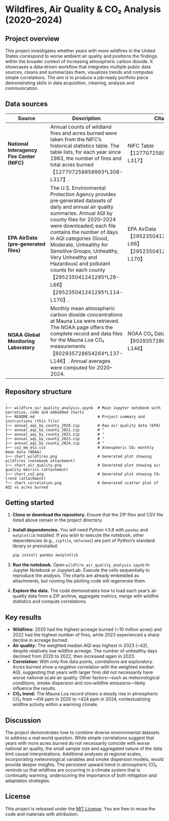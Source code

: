 # Wildfires, Air Quality & CO₂ Analysis (2020–2024)

## Project overview

This project investigates whether years with more wildfires in the United States correspond to worse ambient air quality and positions the findings within the broader context of increasing atmospheric carbon dioxide.  It showcases a data‑driven workflow that integrates multiple public data sources, cleans and summarizes them, visualizes trends and computes simple correlations.  The aim is to produce a job‑ready portfolio piece demonstrating skills in data acquisition, cleaning, analysis and communication.

## Data sources

| Source | Description | Citation |
|---|---|---|
| **National Interagency Fire Center (NIFC)** | Annual counts of wildland fires and acres burned were taken from the NIFC’s historical statistics table. The table lists, for each year since 1983, the number of fires and total acres burned【127707258858993†L308-L317】. | NIFC Table【127707258858993†L308-L317】 |
| **EPA AirData (pre‑generated files)** | The U.S. Environmental Protection Agency provides pre‑generated datasets of daily and annual air quality summaries. Annual AQI by county files for 2020–2024 were downloaded; each file contains the number of days in AQI categories (Good, Moderate, Unhealthy for Sensitive Groups, Unhealthy, Very Unhealthy and Hazardous) and pollutant counts for each county【295235041241295†L28-L66】【295235041241295†L114-L170】. | EPA AirData【295235041241295†L28-L66】【295235041241295†L114-L170】 |
| **NOAA Global Monitoring Laboratory** | Monthly mean atmospheric carbon dioxide concentrations at Mauna Loa were retrieved. The NOAA page offers the complete record and data files for the Mauna Loa CO₂ measurements【602935728654264†L137-L146】. Annual averages were computed for 2020–2024. | NOAA CO₂ Data【602935728654264†L137-L146】 |

## Repository structure

```
.
├── wildfire_air_quality_analysis.ipynb  # Main Jupyter notebook with narrative, code and embedded charts
├── README.md                            # Project summary and instructions (this file)
├── annual_aqi_by_county_2020.zip        # Raw air quality data (EPA)
├── annual_aqi_by_county_2021.zip        # "
├── annual_aqi_by_county_2022.zip        # "
├── annual_aqi_by_county_2023.zip        # "
├── annual_aqi_by_county_2024.zip        # "
├── co2_mm_mlo.csv                       # Atmospheric CO₂ monthly mean data (NOAA)
├── chart_wildfires.png                  # Generated plot showing wildfires (notebook attachment)
├── chart_air_quality.png                # Generated plot showing air quality metrics (attachment)
├── chart_co2.png                        # Generated plot showing CO₂ trend (attachment)
└── chart_correlation.png                # Generated scatter plot of AQI vs acres burned
```

## Getting started

1. **Clone or download the repository.**  Ensure that the ZIP files and CSV file listed above remain in the project directory.
2. **Install dependencies.**  You will need Python ≥3.8 with `pandas` and `matplotlib` installed.  If you wish to execute the notebook, other dependencies (e.g., `zipfile`, `nbformat`) are part of Python’s standard library or preinstalled.

   ```bash
   pip install pandas matplotlib
   ```

3. **Run the notebook.**  Open `wildfire_air_quality_analysis.ipynb` in Jupyter Notebook or JupyterLab.  Execute the cells sequentially to reproduce the analysis.  The charts are already embedded as attachments, but running the plotting code will regenerate them.

4. **Explore the data.**  The code demonstrates how to load each year’s air quality data from a ZIP archive, aggregate metrics, merge with wildfire statistics and compute correlations.

## Key results

* **Wildfires:** 2020 had the highest acreage burned (~10 million acres) and 2022 had the highest number of fires, while 2023 experienced a sharp decline in acreage burned.
* **Air quality:** The weighted median AQI was highest in 2023 (~42), despite relatively low wildfire acreage.  The number of unhealthy days declined from 2020 to 2022, then increased again in 2023.
* **Correlation:** With only five data points, correlations are exploratory.  Acres burned show a negative correlation with the weighted median AQI, suggesting that years with larger fires did not necessarily have worse national‑scale air quality.  Other factors—such as meteorological conditions, smoke dispersion and non‑wildfire emissions—likely influence the results.
* **CO₂ trend:** The Mauna Loa record shows a steady rise in atmospheric CO₂ from ~414 ppm in 2020 to >424 ppm in 2024, contextualizing wildfire activity within a warming climate.

## Discussion

The project demonstrates how to combine diverse environmental datasets to address a real‑world question.  While simple correlations suggest that years with more acres burned do not necessarily coincide with worse national air quality, the small sample size and aggregated nature of the data limit causal interpretations.  Additional analyses at regional scales, incorporating meteorological variables and smoke dispersion models, would provide deeper insights.  The persistent upward trend in atmospheric CO₂ reminds us that wildfires are occurring in a climate system that is continually warming, underscoring the importance of both mitigation and adaptation strategies.

## License

This project is released under the [MIT License](https://opensource.org/licenses/MIT).  You are free to reuse the code and materials with attribution.

